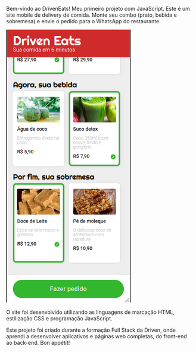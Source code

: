 Bem-vindo ao DrivenEats! Meu primeiro projeto com JavaScript. Este é um site mobile de delivery de comida. Monte seu combo (prato, bebida e sobremesa) e envie o pedido para o WhatsApp do restaurante.

![Screenshot do Projeto](./images/screenshot.png)

O site foi desenvolvido utilizando as linguagens de marcação HTML, estilização CSS e programação JavaScript.

Este projeto foi criado durante a formação Full Stack da Driven, onde aprendi a desenvolver aplicativos e páginas web completas, do front-end ao back-end. Bon appétit!